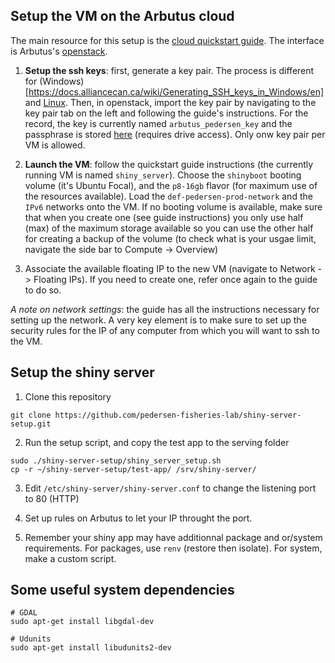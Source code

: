 ## Setup the VM on the Arbutus cloud

The main resource for this setup is the [cloud quickstart guide](https://docs.alliancecan.ca/wiki/Cloud_Quick_Start). The interface is Arbutus's [openstack](https://arbutus.cloud.computecanada.ca/).

1. **Setup the ssh keys**: first, generate a key pair. The process is different for (Windows)[https://docs.alliancecan.ca/wiki/Generating_SSH_keys_in_Windows/en] and [Linux](https://docs.alliancecan.ca/wiki/Using_SSH_keys_in_Linux). Then, in openstack, import the key pair by navigating to the key pair tab on the left and following the guide's instructions. For the record, the key is currently named `arbutus_pedersen_key` and the passphrase is stored [here](https://docs.google.com/document/d/17DQzaCv1DIMQFUardxtbGS8XdDoun1KGxVmLWzmhdWQ/edit?usp=sharing) (requires drive access). Only onw key pair per VM is allowed.

2. **Launch the VM**: follow the quickstart guide instructions (the currently running VM is named `shiny_server`). Choose the `shinyboot` booting volume (it's Ubuntu Focal), and the `p8-16gb` flavor (for maximum use of the resources available). Load the `def-pedersen-prod-network` and the `IPv6` networks onto the VM. If no booting volume is available, make sure that when you create one (see guide instructions) you only use half (max) of the maximum storage available so you can use the other half for creating a backup of the volume (to check what is your usgae limit, navigate the side bar to Compute -> Overview)

3. Associate the available floating IP to the new VM (navigate to Network -> Floating IPs). If you need to create one, refer once again to the guide to do so.

*A note on network settings*: the guide has all the instructions necessary for setting up the network. A very key element is to make sure to set up the security rules for the IP of any computer from which you will want to ssh to the VM.

## Setup the shiny server

1. Clone this repository

```
git clone https://github.com/pedersen-fisheries-lab/shiny-server-setup.git
```

2. Run the setup script, and copy the test app to the serving folder

```
sudo ./shiny-server-setup/shiny_server_setup.sh
cp -r ~/shiny-server-setup/test-app/ /srv/shiny-server/
```

3. Edit `/etc/shiny-server/shiny-server.conf` to change the listening port to 80 (HTTP) 

4. Set up rules on Arbutus to let your IP throught the port. 

5. Remember your shiny app may have additionnal package and or/system requirements. For packages, use `renv` (restore then isolate). For system, make a custom script.

## Some useful system dependencies

```
# GDAL
sudo apt-get install libgdal-dev

# Udunits
sudo apt-get install libudunits2-dev
```

